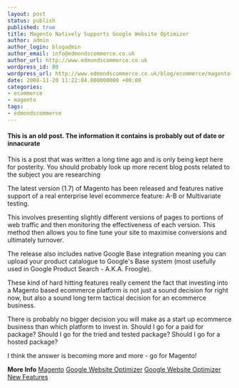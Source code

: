 ```yaml
---
layout: post
status: publish
published: true
title: Magento Natively Supports Google Website Optimizer
author: admin
author_login: blogadmin
author_email: info@edmondscommerce.co.uk
author_url: http://www.edmondscommerce.co.uk
wordpress_id: 80
wordpress_url: http://www.edmondscommerce.co.uk/blog/ecommerce/magento-natively-supports-google-website-optimizer/
date: 2008-11-20 11:22:04.000000000 +00:00
categories:
- ecommerce
- magento
tags:
- edmondscommerce
---
```

<div class="oldpost"><h4>This is an old post. The information it contains is probably out of date or innacurate</h4>
<p>
This is a post that was written a long time ago and is only being kept here for posterity.
You should probably look up more recent blog posts related to the subject you are researching
</p>
</div>
The latest version (1.7) of Magento has been released and features native support of a real enterprise level ecommerce feature: A-B or Multivariate testing.

This involves presenting slightly different versions of pages to portions of web traffic and then monitoring the effectiveness of each version. This method then allows you to fine tune your site to maximise conversions and ultimately turnover.

The release also includes native Google Base integration meaning you can upload your product catalogue to Google's Base system (most usefully used in Google Product Search - A.K.A. Froogle).

These kind of hard hitting features really cement the fact that investing into a Magento based ecommerce platform is not just a sound decision for right now, but also a sound long term tactical decision for an ecommerce business.

There is probably no bigger decision you will make as a start up ecommerce business than which platform to invest in. Should I go for a paid for package? Should I go for the tried and tested package? Should I go for a hosted package?

I think the answer is becoming more and more - go for Magento!

<b>More Info</b>
<a href="http://www.magentocommerce.com">Magento</a>
<a href="http://www.google.com/websiteoptimizer">Google Website Optimizer</a>
<a href="http://www.buzzes.eu/en/2008/09/google-website-optimizer-has-got-new-features.html">Google Website Optimizer New Features</a>
